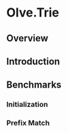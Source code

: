 # Olve.Trie

## Overview


## Introduction


## Benchmarks

### Initialization
<!-- BENCHMARK_ID: "construct-trie" -->
<!-- BENCHMARK_END -->

### Prefix Match
<!-- BENCHMARK_ID: "prefix-match" -->
<!-- BENCHMARK_END -->
